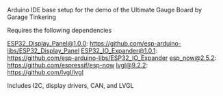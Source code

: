 Arduino IDE base setup for the demo of the Ultimate Gauge Board by Garage Tinkering

Requires the following dependencies 

ESP32_Display_Panel@1.0.0: https://github.com/esp-arduino-libs/ESP32_Display_Panel
ESP32_IO_Expander@1.0.1: https://github.com/esp-arduino-libs/ESP32_IO_Expander
esp_now@2.5.2: https://github.com/espressif/esp-now
lvgl@9.2.2: https://github.com/lvgl/lvgl

Includes I2C, display drivers, CAN, and LVGL
